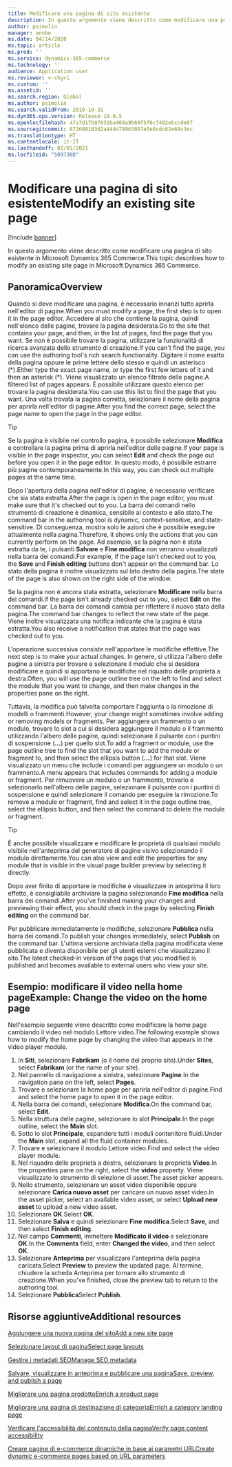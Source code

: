 ```yaml
---
title: Modificare una pagina di sito esistente
description: In questo argomento viene descritto come modificare una pagina di sito esistente in Microsoft Dynamics 365 Commerce.
author: psimolin
manager: annbe
ms.date: 04/14/2020
ms.topic: article
ms.prod: ''
ms.service: dynamics-365-commerce
ms.technology: ''
audience: Application user
ms.reviewer: v-chgri
ms.custom: ''
ms.assetid: ''
ms.search.region: Global
ms.author: psimolin
ms.search.validFrom: 2019-10-31
ms.dyn365.ops.version: Release 10.0.5
ms.openlocfilehash: 47a7d17b97631ba469a9b68f5f6cf492ebccde6f
ms.sourcegitcommit: 872600103d2a444d78963867e5e0cdc62e68c3ec
ms.translationtype: HT
ms.contentlocale: it-IT
ms.lasthandoff: 02/01/2021
ms.locfileid: "5097308"
---
```

# <a name="modify-an-existing-site-page"></a><span data-ttu-id="0fe8a-103">Modificare una pagina di sito esistente</span><span class="sxs-lookup"><span data-stu-id="0fe8a-103">Modify an existing site page</span></span>


[!include [banner](includes/banner.md)]

<span data-ttu-id="0fe8a-104">In questo argomento viene descritto come modificare una pagina di sito esistente in Microsoft Dynamics 365 Commerce.</span><span class="sxs-lookup"><span data-stu-id="0fe8a-104">This topic describes how to modify an existing site page in Microsoft Dynamics 365 Commerce.</span></span>

## <a name="overview"></a><span data-ttu-id="0fe8a-105">Panoramica</span><span class="sxs-lookup"><span data-stu-id="0fe8a-105">Overview</span></span>

<span data-ttu-id="0fe8a-106">Quando si deve modificare una pagina, è necessario innanzi tutto aprirla nell'editor di pagine.</span><span class="sxs-lookup"><span data-stu-id="0fe8a-106">When you must modify a page, the first step is to open it in the page editor.</span></span> <span data-ttu-id="0fe8a-107">Accedere al sito che contiene la pagina, quindi nell'elenco delle pagine, trovare la pagina desiderata.</span><span class="sxs-lookup"><span data-stu-id="0fe8a-107">Go to the site that contains your page, and then, in the list of pages, find the page that you want.</span></span> <span data-ttu-id="0fe8a-108">Se non è possibile trovare la pagina, utilizzare la funzionalità di ricerca avanzata dello strumento di creazione.</span><span class="sxs-lookup"><span data-stu-id="0fe8a-108">If you can't find the page, you can use the authoring tool's rich search functionality.</span></span> <span data-ttu-id="0fe8a-109">Digitare il nome esatto della pagina oppure le prime lettere dello stesso e quindi un asterisco (\*).</span><span class="sxs-lookup"><span data-stu-id="0fe8a-109">Either type the exact page name, or type the first few letters of it and then an asterisk (\*).</span></span> <span data-ttu-id="0fe8a-110">Viene visualizzato un elenco filtrato delle pagine.</span><span class="sxs-lookup"><span data-stu-id="0fe8a-110">A filtered list of pages appears.</span></span> <span data-ttu-id="0fe8a-111">È possibile utilizzare questo elenco per trovare la pagina desiderata.</span><span class="sxs-lookup"><span data-stu-id="0fe8a-111">You can use this list to find the page that you want.</span></span> <span data-ttu-id="0fe8a-112">Una volta trovata la pagina corretta, selezionare il nome della pagina per aprirla nell'editor di pagine.</span><span class="sxs-lookup"><span data-stu-id="0fe8a-112">After you find the correct page, select the page name to open the page in the page editor.</span></span>

> [!TIP]
> <span data-ttu-id="0fe8a-113">Se la pagina è visibile nel controllo pagina, è possibile selezionare **Modifica** e controllare la pagina prima di aprirla nell'editor delle pagine.</span><span class="sxs-lookup"><span data-stu-id="0fe8a-113">If your page is visible in the page inspector, you can select **Edit** and check the page out before you open it in the page editor.</span></span> <span data-ttu-id="0fe8a-114">In questo modo, è possibile estrarre più pagine contemporaneamente.</span><span class="sxs-lookup"><span data-stu-id="0fe8a-114">In this way, you can check out multiple pages at the same time.</span></span>

<span data-ttu-id="0fe8a-115">Dopo l'apertura della pagina nell'editor di pagine, è necessario verificare che sia stata estratta.</span><span class="sxs-lookup"><span data-stu-id="0fe8a-115">After the page is open in the page editor, you must make sure that it's checked out to you.</span></span> <span data-ttu-id="0fe8a-116">La barra dei comandi nello strumento di creazione è dinamica, sensibile al contesto e allo stato.</span><span class="sxs-lookup"><span data-stu-id="0fe8a-116">The command bar in the authoring tool is dynamic, context-sensitive, and state-sensitive.</span></span> <span data-ttu-id="0fe8a-117">Di conseguenza, mostra solo le azioni che è possibile eseguire attualmente nella pagina.</span><span class="sxs-lookup"><span data-stu-id="0fe8a-117">Therefore, it shows only the actions that you can currently perform on the page.</span></span> <span data-ttu-id="0fe8a-118">Ad esempio, se la pagina non è stata estratta da te, i pulsanti **Salvare** e **Fine modifica** non verranno visualizzati nella barra dei comandi.</span><span class="sxs-lookup"><span data-stu-id="0fe8a-118">For example, if the page isn't checked out to you, the **Save** and **Finish editing** buttons don't appear on the command bar.</span></span> <span data-ttu-id="0fe8a-119">Lo stato della pagina è inoltre visualizzato sul lato destro della pagina.</span><span class="sxs-lookup"><span data-stu-id="0fe8a-119">The state of the page is also shown on the right side of the window.</span></span>

<span data-ttu-id="0fe8a-120">Se la pagina non è ancora stata estratta, selezionare **Modificare** nella barra dei comandi.</span><span class="sxs-lookup"><span data-stu-id="0fe8a-120">If the page isn't already checked out to you, select **Edit** on the command bar.</span></span> <span data-ttu-id="0fe8a-121">La barra dei comandi cambia per riflettere il nuovo stato della pagina.</span><span class="sxs-lookup"><span data-stu-id="0fe8a-121">The command bar changes to reflect the new state of the page.</span></span> <span data-ttu-id="0fe8a-122">Viene inoltre visualizzata una notifica indicante che la pagina è stata estratta.</span><span class="sxs-lookup"><span data-stu-id="0fe8a-122">You also receive a notification that states that the page was checked out to you.</span></span>

<span data-ttu-id="0fe8a-123">L'operazione successiva consiste nell'apportare le modifiche effettive.</span><span class="sxs-lookup"><span data-stu-id="0fe8a-123">The next step is to make your actual changes.</span></span> <span data-ttu-id="0fe8a-124">In genere, si utilizza l'albero delle pagine a sinistra per trovare e selezionare il modulo che si desidera modificare e quindi si apportano le modifiche nel riquadro delle proprietà a destra.</span><span class="sxs-lookup"><span data-stu-id="0fe8a-124">Often, you will use the page outline tree on the left to find and select the module that you want to change, and then make changes in the properties pane on the right.</span></span> 

<span data-ttu-id="0fe8a-125">Tuttavia, la modifica può talvolta comportare l'aggiunta o la rimozione di modelli o frammenti.</span><span class="sxs-lookup"><span data-stu-id="0fe8a-125">However, your change might sometimes involve adding or removing models or fragments.</span></span> <span data-ttu-id="0fe8a-126">Per aggiungere un frammento o un modulo, trovare lo slot a cui si desidera aggiungere il modulo o il frammento utilizzando l'albero delle pagine, quindi selezionare il pulsante con i puntini di sospensione (**...**) per quello slot.</span><span class="sxs-lookup"><span data-stu-id="0fe8a-126">To add a fragment or module, use the page outline tree to find the slot that you want to add the module or fragment to, and then select the ellipsis button (**...**) for that slot.</span></span> <span data-ttu-id="0fe8a-127">Viene visualizzato un menu che include i comandi per aggiungere un modulo o un frammento.</span><span class="sxs-lookup"><span data-stu-id="0fe8a-127">A menu appears that includes commands for adding a module or fragment.</span></span> <span data-ttu-id="0fe8a-128">Per rimuovere un modulo o un frammento, trovarlo e selezionarlo nell'albero delle pagine, selezionare il pulsante con i puntini di sospensione e quindi selezionare il comando per eseguire la rimozione.</span><span class="sxs-lookup"><span data-stu-id="0fe8a-128">To remove a module or fragment, find and select it in the page outline tree, select the ellipsis button, and then select the command to delete the module or fragment.</span></span>

> [!TIP]
> <span data-ttu-id="0fe8a-129">È anche possibile visualizzare e modificare le proprietà di qualsiasi modulo visibile nell'anteprima del generatore di pagine visivo selezionando il modulo direttamente.</span><span class="sxs-lookup"><span data-stu-id="0fe8a-129">You can also view and edit the properties for any module that is visible in the visual page builder preview by selecting it directly.</span></span>

<span data-ttu-id="0fe8a-130">Dopo aver finito di apportare le modifiche e visualizzare in anteprima il loro effetto, è consigliabile archiviare la pagina selezionando **Fine modifica** nella barra dei comandi.</span><span class="sxs-lookup"><span data-stu-id="0fe8a-130">After you've finished making your changes and previewing their effect, you should check in the page by selecting **Finish editing** on the command bar.</span></span> 

<span data-ttu-id="0fe8a-131">Per pubblicare immediatamente le modifiche, selezionare **Pubblica** nella barra dei comandi.</span><span class="sxs-lookup"><span data-stu-id="0fe8a-131">To publish your changes immediately, select **Publish** on the command bar.</span></span> <span data-ttu-id="0fe8a-132">L'ultima versione archiviata della pagina modificata viene pubblicata e diventa disponibile per gli utenti esterni che visualizzano il sito.</span><span class="sxs-lookup"><span data-stu-id="0fe8a-132">The latest checked-in version of the page that you modified is published and becomes available to external users who view your site.</span></span> 

## <a name="example-change-the-video-on-the-home-page"></a><span data-ttu-id="0fe8a-133">Esempio: modificare il video nella home page</span><span class="sxs-lookup"><span data-stu-id="0fe8a-133">Example: Change the video on the home page</span></span>

<span data-ttu-id="0fe8a-134">Nell'esempio seguente viene descritto come modificare la home page cambiando il video nel modulo Lettore video.</span><span class="sxs-lookup"><span data-stu-id="0fe8a-134">The following example shows how to modify the home page by changing the video that appears in the video player module.</span></span>

1. <span data-ttu-id="0fe8a-135">In **Siti**, selezionare **Fabrikam** (o il nome del proprio sito).</span><span class="sxs-lookup"><span data-stu-id="0fe8a-135">Under **Sites**, select **Fabrikam** (or the name of your site).</span></span>
1. <span data-ttu-id="0fe8a-136">Nel pannello di navigazione a sinistra, selezionare **Pagine**.</span><span class="sxs-lookup"><span data-stu-id="0fe8a-136">In the navigation pane on the left, select **Pages**.</span></span>
1. <span data-ttu-id="0fe8a-137">Trovare e selezionare la home page per aprirla nell'editor di pagine.</span><span class="sxs-lookup"><span data-stu-id="0fe8a-137">Find and select the home page to open it in the page editor.</span></span>
1. <span data-ttu-id="0fe8a-138">Nella barra dei comandi, selezionare **Modifica**.</span><span class="sxs-lookup"><span data-stu-id="0fe8a-138">On the command bar, select **Edit**.</span></span>
1. <span data-ttu-id="0fe8a-139">Nella struttura delle pagine, selezionare lo slot **Principale**.</span><span class="sxs-lookup"><span data-stu-id="0fe8a-139">In the page outline, select the **Main** slot.</span></span>
1. <span data-ttu-id="0fe8a-140">Sotto lo slot **Principale**, espandere tutti i moduli contenitore fluidi.</span><span class="sxs-lookup"><span data-stu-id="0fe8a-140">Under the **Main** slot, expand all the fluid container modules.</span></span>
1. <span data-ttu-id="0fe8a-141">Trovare e selezionare il modulo Lettore video.</span><span class="sxs-lookup"><span data-stu-id="0fe8a-141">Find and select the video player module.</span></span>
1. <span data-ttu-id="0fe8a-142">Nel riquadro delle proprietà a destra, selezionare la proprietà **Video**.</span><span class="sxs-lookup"><span data-stu-id="0fe8a-142">In the properties pane on the right, select the **video** property.</span></span> <span data-ttu-id="0fe8a-143">Viene visualizzato lo strumento di selezione di asset.</span><span class="sxs-lookup"><span data-stu-id="0fe8a-143">The asset picker appears.</span></span>
1. <span data-ttu-id="0fe8a-144">Nello strumento, selezionare un asset video disponibile oppure selezionare **Carica nuovo asset** per caricare un nuovo asset video.</span><span class="sxs-lookup"><span data-stu-id="0fe8a-144">In the asset picker, select an available video asset, or select **Upload new asset** to upload a new video asset.</span></span>
1. <span data-ttu-id="0fe8a-145">Selezionare **OK**.</span><span class="sxs-lookup"><span data-stu-id="0fe8a-145">Select **OK**.</span></span>
1. <span data-ttu-id="0fe8a-146">Selezionare **Salva** e quindi selezionare **Fine modifica**.</span><span class="sxs-lookup"><span data-stu-id="0fe8a-146">Select **Save**, and then select **Finish editing**.</span></span>
1. <span data-ttu-id="0fe8a-147">Nel campo **Commenti**, immettere **Modificato il video** e selezionare **OK**.</span><span class="sxs-lookup"><span data-stu-id="0fe8a-147">In the **Comments** field, enter **Changed the video**, and then select **OK**.</span></span>
1. <span data-ttu-id="0fe8a-148">Selezionare **Anteprima** per visualizzare l'anteprima della pagina caricata.</span><span class="sxs-lookup"><span data-stu-id="0fe8a-148">Select **Preview** to preview the updated page.</span></span> <span data-ttu-id="0fe8a-149">Al termine, chiudere la scheda Anteprima per tornare allo strumento di creazione.</span><span class="sxs-lookup"><span data-stu-id="0fe8a-149">When you've finished, close the preview tab to return to the authoring tool.</span></span>
1. <span data-ttu-id="0fe8a-150">Selezionare **Pubblica**</span><span class="sxs-lookup"><span data-stu-id="0fe8a-150">Select **Publish**.</span></span>

## <a name="additional-resources"></a><span data-ttu-id="0fe8a-151">Risorse aggiuntive</span><span class="sxs-lookup"><span data-stu-id="0fe8a-151">Additional resources</span></span>

[<span data-ttu-id="0fe8a-152">Aggiungere una nuova pagina del sito</span><span class="sxs-lookup"><span data-stu-id="0fe8a-152">Add a new site page</span></span>](add-new-page.md)

[<span data-ttu-id="0fe8a-153">Selezionare layout di pagina</span><span class="sxs-lookup"><span data-stu-id="0fe8a-153">Select page layouts</span></span>](select-page-layouts.md)

[<span data-ttu-id="0fe8a-154">Gestire i metadati SEO</span><span class="sxs-lookup"><span data-stu-id="0fe8a-154">Manage SEO metadata</span></span>](manage-seo-metadata.md)

[<span data-ttu-id="0fe8a-155">Salvare, visualizzare in anteprima e pubblicare una pagina</span><span class="sxs-lookup"><span data-stu-id="0fe8a-155">Save, preview, and publish a page</span></span>](save-preview-publish-page.md)

[<span data-ttu-id="0fe8a-156">Migliorare una pagina prodotto</span><span class="sxs-lookup"><span data-stu-id="0fe8a-156">Enrich a product page</span></span>](enrich-product-page.md)

[<span data-ttu-id="0fe8a-157">Migliorare una pagina di destinazione di categoria</span><span class="sxs-lookup"><span data-stu-id="0fe8a-157">Enrich a category landing page</span></span>](enrich-category-page.md)

[<span data-ttu-id="0fe8a-158">Verificare l'accessibilità del contenuto della pagina</span><span class="sxs-lookup"><span data-stu-id="0fe8a-158">Verify page content accessibility</span></span>](verify-accessibility.md)

[<span data-ttu-id="0fe8a-159">Creare pagine di e-commerce dinamiche in base ai parametri URL</span><span class="sxs-lookup"><span data-stu-id="0fe8a-159">Create dynamic e-commerce pages based on URL parameters</span></span>](create-dynamic-pages.md)

